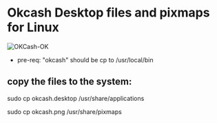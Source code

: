 # Okcash Desktop files and pixmaps for Linux

![OKCash-OK](http://i.imgur.com/rpzMWd6.png)

* pre-req: "okcash" should be cp to /usr/local/bin

## copy the files to the system:

sudo cp okcash.desktop /usr/share/applications 

sudo cp okcash.png /usr/share/pixmaps
